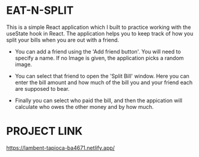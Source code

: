 # EAT-N-SPLIT

This is a simple React application which I built to practice working with the useState hook in React. The application helps you to keep track of how you split your bills when you are out with a friend.

- You can add a friend using the 'Add friend button'. You will need to specify a name. If no Image is given, the application picks a random image.

- You can select that friend to open the 'Split Bill' window. Here you can enter the bill amount and how much of the bill you and your friend each are supposed to bear.

- Finally you can select who paid the bill, and then the appication will calculate who owes the other money and by how much.

# PROJECT LINK

https://lambent-tapioca-ba4671.netlify.app/
